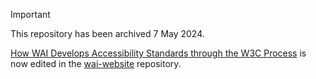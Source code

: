> [!IMPORTANT]
> This repository has been archived 7 May 2024.
>
> [How WAI Develops Accessibility Standards through the W3C Process](https://www.w3.org/WAI/standards-guidelines/w3c-process/) is now edited in the [wai-website](https://github.com/w3c/wai-website) repository.
